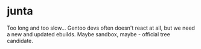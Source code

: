 # junta

Too long and too slow... Gentoo devs often doesn't react at all, but we need a new and updated ebuilds. Maybe sandbox, maybe - official tree candidate.

